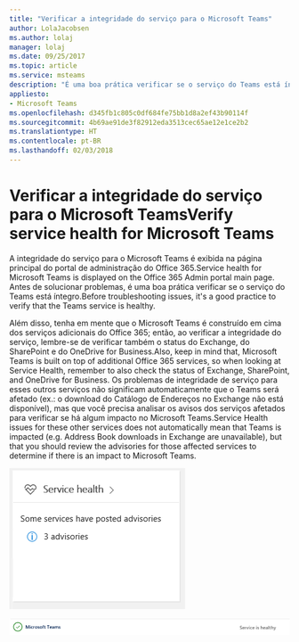 ```yaml
---
title: "Verificar a integridade do serviço para o Microsoft Teams"
author: LolaJacobsen
ms.author: lolaj
manager: lolaj
ms.date: 09/25/2017
ms.topic: article
ms.service: msteams
description: "É uma boa prática verificar se o serviço do Teams está íntegro, bem como outros componentes do Office 365, como o Exchange, o SharePoint e o OneDrive for Business."
appliesto:
- Microsoft Teams
ms.openlocfilehash: d345fb1c805c0df684fe75bb1d8a2ef43b90114f
ms.sourcegitcommit: 4b69ae91de3f82912eda3513cec65ae12e1ce2b2
ms.translationtype: HT
ms.contentlocale: pt-BR
ms.lasthandoff: 02/03/2018
---
```

<a name="verify-service-health-for-microsoft-teams"></a><span data-ttu-id="8b70c-103">Verificar a integridade do serviço para o Microsoft Teams</span><span class="sxs-lookup"><span data-stu-id="8b70c-103">Verify service health for Microsoft Teams</span></span>
===========================================

<span data-ttu-id="8b70c-104">A integridade do serviço para o Microsoft Teams é exibida na página principal do portal de administração do Office 365.</span><span class="sxs-lookup"><span data-stu-id="8b70c-104">Service health for Microsoft Teams is displayed on the Office 365 Admin portal main page.</span></span> <span data-ttu-id="8b70c-105">Antes de solucionar problemas, é uma boa prática verificar se o serviço do Teams está íntegro.</span><span class="sxs-lookup"><span data-stu-id="8b70c-105">Before troubleshooting issues, it's a good practice to verify that the Teams service is healthy.</span></span>

<span data-ttu-id="8b70c-106">Além disso, tenha em mente que o Microsoft Teams é construído em cima dos serviços adicionais do Office 365; então, ao verificar a integridade do serviço, lembre-se de verificar também o status do Exchange, do SharePoint e do OneDrive for Business.</span><span class="sxs-lookup"><span data-stu-id="8b70c-106">Also, keep in mind that, Microsoft Teams is built on top of additional Office 365 services, so when looking at Service Health, remember to also check the status of Exchange, SharePoint, and OneDrive for Business.</span></span> <span data-ttu-id="8b70c-107">Os problemas de integridade de serviço para esses outros serviços não significam automaticamente que o Teams será afetado (ex.: o download do Catálogo de Endereços no Exchange não está disponível), mas que você precisa analisar os avisos dos serviços afetados para verificar se há algum impacto no Microsoft Teams.</span><span class="sxs-lookup"><span data-stu-id="8b70c-107">Service Health issues for these other services does not automatically mean that Teams is impacted (e.g. Address Book downloads in Exchange are unavailable), but that you should review the advisories for those affected services to determine if there is an impact to Microsoft Teams.</span></span>

![Captura de tela da página de integridade do serviço.](media/Verify_service_health_for_Microsoft_Teams_image1.png)

![Captura de tela mostrando que o serviço do Microsoft Teams está íntegro.](media/Verify_service_health_for_Microsoft_Teams_image2.png)
